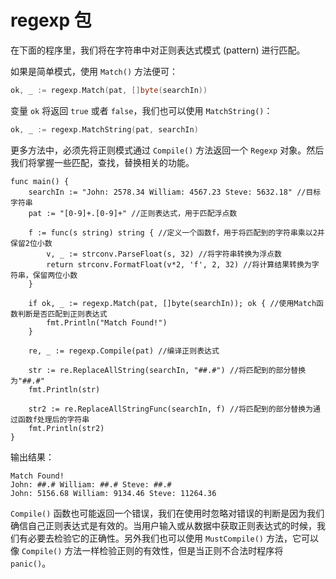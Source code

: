 # regexp 包

在下面的程序里，我们将在字符串中对正则表达式模式 (pattern) 进行匹配。

如果是简单模式，使用 `Match()` 方法便可：

```go
ok, _ := regexp.Match(pat, []byte(searchIn))
```

变量 `ok` 将返回 `true` 或者 `false`，我们也可以使用 `MatchString()`：

```go
ok, _ := regexp.MatchString(pat, searchIn)
```

更多方法中，必须先将正则模式通过 `Compile()` 方法返回一个 `Regexp` 对象。然后我们将掌握一些匹配，查找，替换相关的功能。

```
func main() {
	searchIn := "John: 2578.34 William: 4567.23 Steve: 5632.18" //目标字符串
	pat := "[0-9]+.[0-9]+" //正则表达式，用于匹配浮点数

	f := func(s string) string { //定义一个函数f，用于将匹配到的字符串乘以2并保留2位小数
		v, _ := strconv.ParseFloat(s, 32) //将字符串转换为浮点数
		return strconv.FormatFloat(v*2, 'f', 2, 32) //将计算结果转换为字符串，保留两位小数
	}

	if ok, _ := regexp.Match(pat, []byte(searchIn)); ok { //使用Match函数判断是否匹配到正则表达式
		fmt.Println("Match Found!")
	}

	re, _ := regexp.Compile(pat) //编译正则表达式

	str := re.ReplaceAllString(searchIn, "##.#") //将匹配到的部分替换为"##.#"
	fmt.Println(str)

	str2 := re.ReplaceAllStringFunc(searchIn, f) //将匹配到的部分替换为通过函数f处理后的字符串
	fmt.Println(str2)
}
```

输出结果：

```
Match Found!
John: ##.# William: ##.# Steve: ##.#
John: 5156.68 William: 9134.46 Steve: 11264.36
```

`Compile()` 函数也可能返回一个错误，我们在使用时忽略对错误的判断是因为我们确信自己正则表达式是有效的。当用户输入或从数据中获取正则表达式的时候，我们有必要去检验它的正确性。另外我们也可以使用 `MustCompile()` 方法，它可以像 `Compile()` 方法一样检验正则的有效性，但是当正则不合法时程序将 `panic()`。